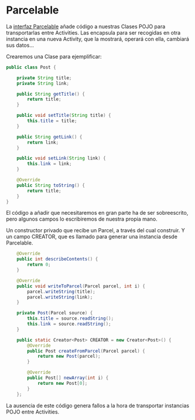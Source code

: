 # Parcelable

La [interfaz Parcelable](https://developer.android.com/reference/android/os/Parcelable.html) añade código a nuestras Clases POJO para transportarlas entre Activities. Las encapsula para ser recogidas en otra instancia en una nueva Activity, que la mostrará, operará con ella, cambiará sus datos...

Crearemos una Clase para ejemplificar:

```java
public class Post {

    private String title;
    private String link;

    public String getTitle() {
        return title;
    }

    public void setTitle(String title) {
        this.title = title;
    }

    public String getLink() {
        return link;
    }

    public void setLink(String link) {
        this.link = link;
    }

    @Override
    public String toString() {
        return title;
    }
}
```

El código a añadir que necesitaremos en gran parte ha de ser sobreescrito, pero algunos campos lo escribiremos de nuestra propia mano.

Un constructor privado que recibe un Parcel, a través del cual construir. Y un campo CREATOR, que es llamado para generar una instancia desde Parcelable.

```java
    @Override
    public int describeContents() {
        return 0;
    }

    @Override
    public void writeToParcel(Parcel parcel, int i) {
        parcel.writeString(title);
        parcel.writeString(link);
    }

    private Post(Parcel source) {
        this.title = source.readString();
        this.link = source.readString();
    }

    public static Creator<Post> CREATOR = new Creator<Post>() {
        @Override
        public Post createFromParcel(Parcel parcel) {
            return new Post(parcel);
        }

        @Override
        public Post[] newArray(int i) {
            return new Post[0];
        }
    };
```

La ausencia de este código genera fallos a la hora de transportar instancias POJO entre Activities.